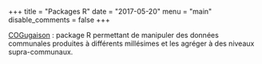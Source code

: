 +++
title = "Packages R"
date = "2017-05-20"
menu = "main"
disable_comments = false
+++

[COGugaison](https://antuki.github.io/COGugaison/) : package R permettant de manipuler des données communales produites à différents millésimes et les agréger à des niveaux supra-communaux. 
